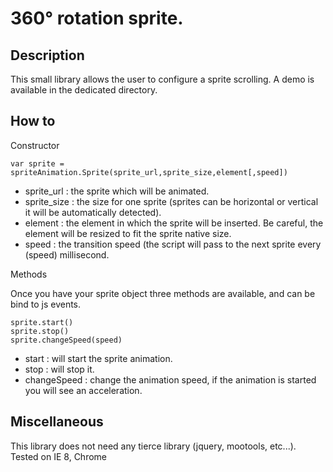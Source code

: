 360° rotation sprite.
=====================

Description
-----------
This small library allows the user to configure a sprite scrolling. A demo is
 available in the dedicated directory.

How to
------
Constructor

    var sprite = spriteAnimation.Sprite(sprite_url,sprite_size,element[,speed])
	
* sprite_url  : the sprite which will be animated.
* sprite_size : the size for one sprite (sprites can be horizontal or
vertical it will be automatically detected).
* element     : the element in which the sprite will be inserted. Be
careful, the element will be resized to fit the sprite native size.
* speed       : the transition speed (the script will pass to the next sprite
 every (speed) millisecond.

Methods

Once you have your sprite object three methods are available,
and can be bind to js events.

    sprite.start()
    sprite.stop()
    sprite.changeSpeed(speed)

* start         : will start the sprite animation.
* stop          : will stop it.
* changeSpeed   : change the animation speed, if the animation is started you
 will see an acceleration.

Miscellaneous
-------------
This library does not need any tierce library (jquery, mootools, etc...).
Tested on IE 8, Chrome 